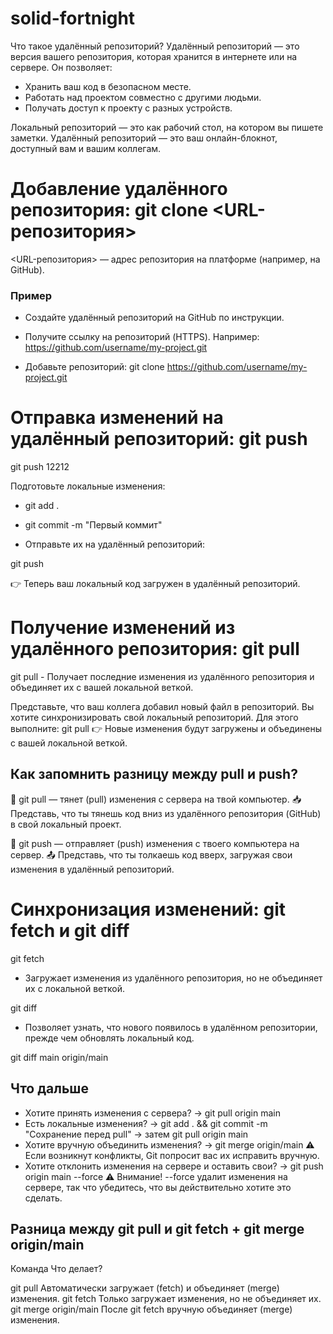 # solid-fortnight

Что такое удалённый репозиторий?
Удалённый репозиторий — это версия вашего репозитория, которая хранится в интернете или на сервере. Он позволяет:
- Хранить ваш код в безопасном месте.
- Работать над проектом совместно с другими людьми.
- Получать доступ к проекту с разных устройств.

 Локальный репозиторий — это как рабочий стол, на котором вы пишете заметки. Удалённый репозиторий — это ваш онлайн-блокнот, доступный вам и вашим коллегам.


# Добавление удалённого репозитория: git clone <URL-репозитория>

<URL-репозитория> — адрес репозитория на платформе (например, на GitHub).

### Пример
- Создайте удалённый репозиторий на GitHub по инструкции.
- Получите ссылку на репозиторий (HTTPS). Например:
 https://github.com/username/my-project.git

- Добавьте репозиторий:
 git clone https://github.com/username/my-project.git


# Отправка изменений на удалённый репозиторий: git push

git push 12212


Подготовьте локальные изменения:

- git add .
- git commit -m "Первый коммит"


- Отправьте их на удалённый репозиторий:

 git push

👉 Теперь ваш локальный код загружен в удалённый репозиторий.



# Получение изменений из удалённого репозитория: git pull

git pull - Получает последние изменения из удалённого репозитория и объединяет их с вашей локальной веткой.

Представьте, что ваш коллега добавил новый файл в репозиторий.
Вы хотите синхронизировать свой локальный репозиторий. Для этого выполните:
 git pull
 👉 Новые изменения будут загружены и объединены с вашей локальной веткой.

## Как запомнить разницу между pull и push?
🔻 git pull — тянет (pull) изменения с сервера на твой компьютер.
📥 Представь, что ты тянешь код вниз из удалённого репозитория (GitHub) в свой локальный проект.

🔺 git push — отправляет (push) изменения с твоего компьютера на сервер.
📤 Представь, что ты толкаешь код вверх, загружая свои изменения в удалённый репозиторий.

# Синхронизация изменений: git fetch и git diff

git fetch

- Загружает изменения из удалённого репозитория, но не объединяет их с локальной веткой.

git diff 

- Позволяет узнать, что нового появилось в удалённом репозитории, прежде чем обновлять локальный код.

git diff main origin/main

## Что дальше

- Хотите принять изменения с сервера?
    → git pull origin main
- Есть локальные изменения?
    → git add . && git commit -m "Сохранение перед pull"
    → затем git pull origin main
- Хотите вручную объединить изменения?
    → git merge origin/main
    ⚠️ Если возникнут конфликты, Git попросит вас их исправить вручную.
- Хотите отклонить изменения на сервере и оставить свои?
    → git push origin main --force
    ⚠️ Внимание! --force удалит изменения на сервере, так что убедитесь, что вы действительно хотите это сделать.



## Разница между git pull и git fetch + git merge origin/main
Команда	                Что делает?

git pull	            Автоматически загружает (fetch) и объединяет (merge) изменения.
git fetch	            Только загружает изменения, но не объединяет их.
git merge origin/main	После git fetch вручную объединяет (merge) изменения.

